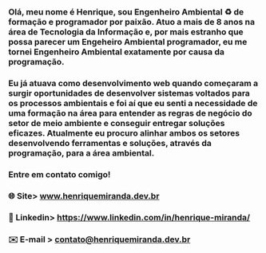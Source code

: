 ### Olá, meu nome é Henrique, sou Engenheiro Ambiental ♻️ de formação e programador por paixão. Atuo a mais de 8 anos na área de Tecnologia da Informação e, por mais estranho que possa parecer um Engeheiro Ambiental programador, eu me tornei Engenheiro Ambiental exatamente por causa da programação.
### Eu já atuava como desenvolvimento web quando começaram a surgir oportunidades de desenvolver sistemas voltados para os processos ambientais e foi aí que eu senti a necessidade de uma formação na área para entender as regras de negócio do setor de meio ambiente e conseguir entregar soluções eficazes. Atualmente eu procuro alinhar ambos os setores desenvolvendo ferramentas e soluções, através da programação, para a área ambiental.

### Entre em contato comigo!

### 🌐 Site> www.henriquemiranda.dev.br
### 🔗 Linkedin> https://www.linkedin.com/in/henrique-miranda/
### ✉️ E-mail > contato@henriquemiranda.dev.br
